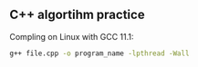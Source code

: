 ## C++ algortihm practice

Compling on Linux with GCC 11.1:

```sh
g++ file.cpp -o program_name -lpthread -Wall
``` 
